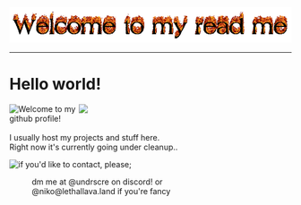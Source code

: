 <img src="meowmeow.gif" style="width:1000px">

---
# Hello world!
<p>
<img width=380 src="https://github-readme-stats.vercel.app/api?username=nkkls&show_icons=true&theme=radical" align="right">
<p>
    <img src="https://github.com/nkkls/nkkls/assets/105597411/e71f2679-8e05-4c26-a35d-cba94007725f" align="left">
    Welcome to my github profile!<br><br>I usually host my projects and stuff here.<br> Right now it's currently going under cleanup..
</p>

<p>
    <img src="https://github.com/nkkls/nkkls/assets/105597411/efb1388f-3da3-42fd-bf85-6617f9a97a43" align="left">
    if you'd like to contact, please;
    <dl>
      <dd>dm me at @undrscre on discord! or<br>
          @niko@lethallava.land if you're fancy</dd>
    </dl>
</p>
</p>
